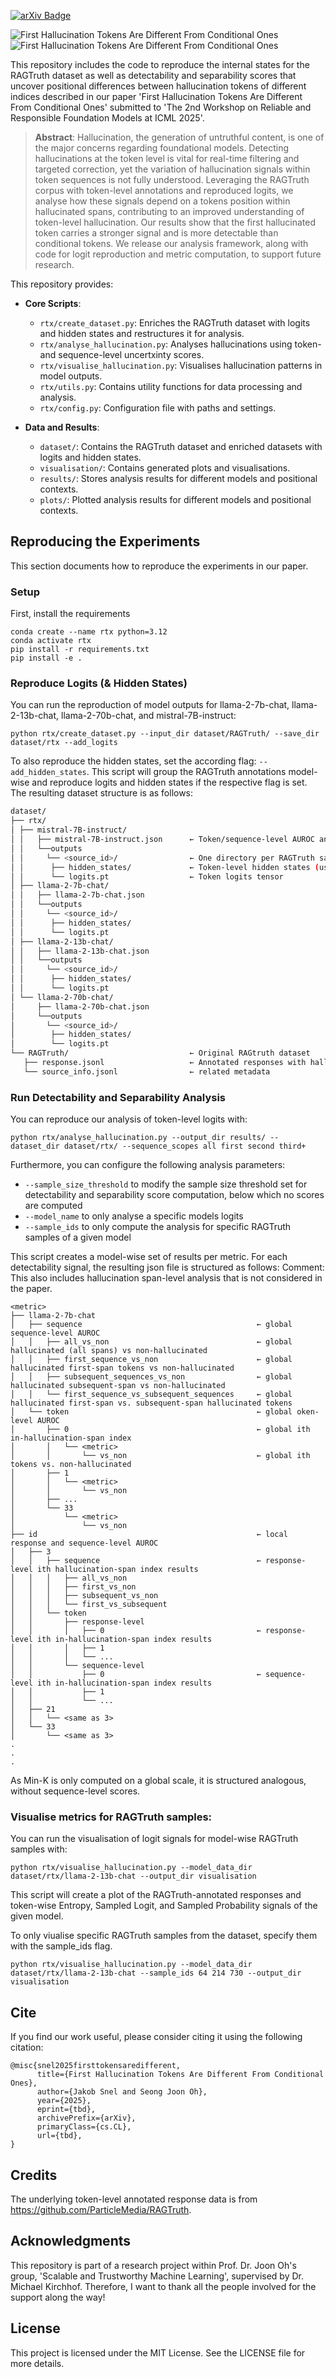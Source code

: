 [![arXiv Badge](https://img.shields.io/badge/arXiv-2411.00154-B31B1B)](paste_arxiv_link_here)

![First Hallucination Tokens Are Different From Conditional Ones](./assets/header.png)
![First Hallucination Tokens Are Different From Conditional Ones](./assets/entropy_viz.png)

This repository includes the code to reproduce the internal states for the RAGTruth dataset as well as detectability and separability scores that uncover positional differences between hallucination tokens of different indices described in our paper 'First Hallucination Tokens Are Different From Conditional Ones'  submitted to 'The 2nd Workshop on Reliable and Responsible Foundation Models at ICML 2025'.

> **Abstract**:
Hallucination, the generation of untruthful content, is one of the major concerns regarding foundational models. Detecting hallucinations at the token level is vital for real-time filtering and targeted correction, yet the variation of hallucination signals within token sequences is not fully understood. Leveraging the RAGTruth corpus with token-level annotations and reproduced logits, we analyse how these signals depend on a tokens position within hallucinated spans, contributing to an improved understanding of token-level hallucination. Our results show that the first hallucinated token carries a stronger signal and is more detectable than conditional tokens. We release our analysis framework, along with code for logit reproduction and metric computation, to support future research.

This repository provides:
* **Core Scripts**:
  * `rtx/create_dataset.py`: Enriches the RAGTruth dataset with logits and hidden states and restructures it for analysis.
  * `rtx/analyse_hallucination.py`: Analyses hallucinations using token- and sequence-level uncertxinty scores.
  * `rtx/visualise_hallucination.py`: Visualises hallucination patterns in model outputs.
  * `rtx/utils.py`: Contains utility functions for data processing and analysis.
  * `rtx/config.py`: Configuration file with paths and settings.


* **Data and Results**:
  * `dataset/`: Contains the RAGTruth dataset and enriched datasets with logits and hidden states.
  * `visualisation/`: Contains generated plots and visualisations.
  * `results/`: Stores analysis results for different models and positional contexts.
  * `plots/`: Plotted analysis results for different models and positional contexts.

## Reproducing the Experiments
This section documents how to reproduce the experiments in our paper.

### Setup
First, install the requirements

```
conda create --name rtx python=3.12
conda activate rtx
pip install -r requirements.txt
pip install -e .
```

### Reproduce Logits (& Hidden States)

You can run the reproduction of model outputs for llama-2-7b-chat, llama-2-13b-chat, llama-2-70b-chat, and mistral-7B-instruct:

```
python rtx/create_dataset.py --input_dir dataset/RAGTruth/ --save_dir dataset/rtx --add_logits
```
To also reproduce the hidden states, set the according flag: ```--add_hidden_states```.
This script will group the RAGTruth annotations model-wise and reproduce logits and hidden states if the respective flag is set. The resulting dataset structure is as follows:

```bash
dataset/
├── rtx/
│ ├── mistral-7B-instruct/
│ │   ├── mistral-7B-instruct.json      ← Token/sequence-level AUROC and metrics
│ │   └──outputs
│ │     └── <source_id>/                ← One directory per RAGTruth sample
│ │      ├── hidden_states/             ← Token-level hidden states (usually one file per layer)
│ │      └── logits.pt                  ← Token logits tensor
│ ├── llama-2-7b-chat/
│ │   ├── llama-2-7b-chat.json          
│ │   └──outputs
│ │     └── <source_id>/                
│ │      ├── hidden_states/             
│ │      └── logits.pt                  
│ ├── llama-2-13b-chat/
│ │   ├── llama-2-13b-chat.json
│ │   └──outputs
│ │     └── <source_id>/
│ │      ├── hidden_states/
│ │      └── logits.pt
│ └── llama-2-70b-chat/
│     ├── llama-2-70b-chat.json
│     └──outputs
│       └── <source_id>/
│        ├── hidden_states/
│        └── logits.pt
└── RAGTruth/                           ← Original RAGtruth dataset
   ├── response.jsonl                   ← Annotated responses with hallucination spans 
   └── source_info.jsonl                ← related metadata
```

### Run Detectability and Separability Analysis

You can reproduce our analysis of token-level logits with:

```
python rtx/analyse_hallucination.py --output_dir results/ --dataset_dir dataset/rtx/ --sequence_scopes all first second third+
```

Furthermore, you can configure the following analysis parameters:

* ```--sample_size_threshold``` to modify the sample size threshold set for detectability and separability score computation, below which no scores are computed
* ```--model_name``` to only analyse a specific models logits
* ```--sample_ids``` to only compute the analysis for specific RAGTruth samples of a given model

This script creates a model-wise set of results per metric. For each detectability signal, the resulting json file is structured as follows: 
Comment: This also includes hallucination span-level analysis that is not considered in the paper.

```
<metric>
├── llama-2-7b-chat
│   ├── sequence                                       ← global sequence-level AUROC
│   │   ├── all_vs_non                                 ← global hallucinated (all spans) vs non-hallucinated
│   │   ├── first_sequence_vs_non                      ← global hallucinated first-span tokens vs non-hallucinated
│   │   ├── subsequent_sequences_vs_non                ← global hallucinated subsequent-span vs non-hallucinated
│   │   └── first_sequence_vs_subsequent_sequences     ← global hallucinated first-span vs. subsequent-span hallucinated tokens
│   └── token                                          ← global oken-level AUROC
│       ├── 0                                          ← global ith in-hallucination-span index
│       │   └── <metric>
│       │       └── vs_non                             ← global ith tokens vs. non-hallucinated
│       ├── 1
│       │   └── <metric>
│       │       └── vs_non
│       ├── ...
│       └── 33
│           └── <metric>
│               └── vs_non
├── id                                                 ← local response and sequence-level AUROC
│   ├── 3
│   │   ├── sequence                                   ← response-level ith hallucination-span index results
│   │   │   ├── all_vs_non
│   │   │   ├── first_vs_non
│   │   │   ├── subsequent_vs_non
│   │   │   └── first_vs_subsequent
│   │   └── token
│   │       ├── response-level
│   │       │   ├── 0                                  ← response-level ith in-hallucination-span index results
│   │       │   ├── 1
│   │       │   └── ...
│   │       └── sequence-level                         
│   │           ├── 0                                  ← sequence-level ith in-hallucination-span index results
│   │           ├── 1
│   │           └── ...
│   ├── 21
│   │   └── <same as 3>
│   └── 33
│       └── <same as 3>
.
.
.
```

As Min-K is only computed on a global scale, it is structured analogous, without sequence-level scores.

### Visualise metrics for RAGTruth samples:

You can run the visualisation of logit signals for model-wise RAGTruth samples with:

```
python rtx/visualise_hallucination.py --model_data_dir dataset/rtx/llama-2-13b-chat --output_dir visualisation
```

This script will create a plot of the RAGTruth-annotated responses and token-wise Entropy, Sampled Logit, and Sampled Probability signals of the given model.

To only viualise specific RAGTruth samples from the dataset, specify them with the sample_ids flag.

```
python rtx/visualise_hallucination.py --model_data_dir dataset/rtx/llama-2-13b-chat --sample_ids 64 214 730 --output_dir visualisation
``` 

## Cite

If you find our work useful, please consider citing it using the following citation:

```
@misc{snel2025firsttokensaredifferent,
      title={First Hallucination Tokens Are Different From Conditional Ones}, 
      author={Jakob Snel and Seong Joon Oh},
      year={2025},
      eprint={tbd},
      archivePrefix={arXiv},
      primaryClass={cs.CL},
      url={tbd}, 
}
```

## Credits
The underlying token-level annotated response data is from https://github.com/ParticleMedia/RAGTruth.

## Acknowledgments
This repository is part of a research project within Prof. Dr. Joon Oh's group, 'Scalable and Trustworthy Machine Learning', supervised by Dr. Michael Kirchhof. Therefore, I want to thank all the people involved for the support along the way!

## License
This project is licensed under the MIT License. See the LICENSE file for more details.

